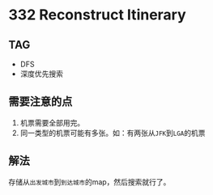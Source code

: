 # 332 Reconstruct Itinerary    

## TAG
* DFS
* 深度优先搜索

## 需要注意的点
1. 机票需要全部用完。
2. 同一类型的机票可能有多张。如：有两张从`JFK`到`LGA`的机票

## 解法
存储从`出发城市`到`到达城市`的map，然后搜索就行了。